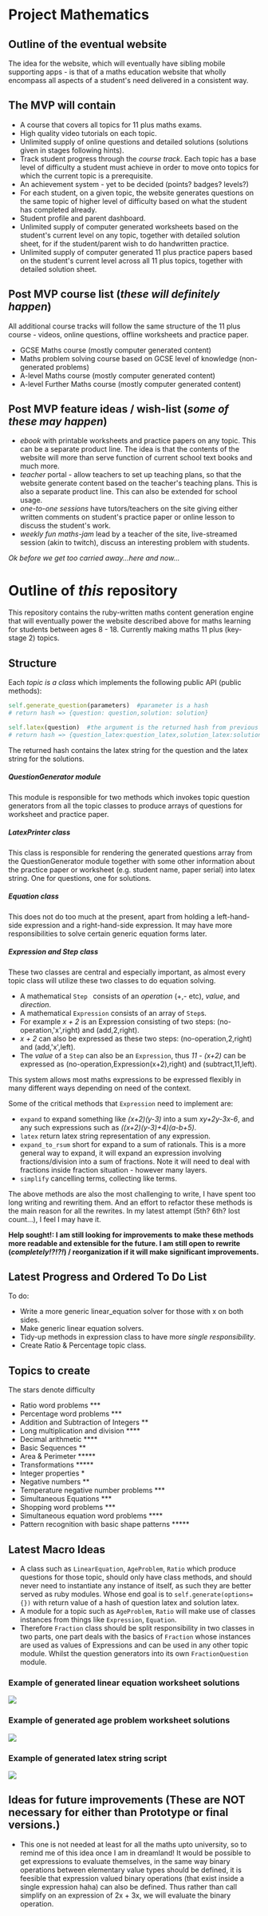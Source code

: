 # Project Mathematics

Outline of the eventual website
-------
The idea for the website, which will eventually have sibling mobile supporting apps - is that of a maths education website that wholly encompass all aspects of a student's need delivered in a consistent way.

The MVP will contain
-------
* A course that covers all topics for 11 plus maths exams.
* High quality video tutorials on each topic.
* Unlimited supply of online questions and detailed solutions (solutions given in stages following hints).
* Track student progress through the *course track*.  Each topic has a base level of difficulty a student must achieve in order to move onto topics for which the current topic is a prerequisite.
* An achievement system - yet to be decided (points? badges? levels?)
* For each student, on a given topic, the website generates questions on the same topic of higher level of difficulty based on what the student has completed already.
* Student profile and parent dashboard.
* Unlimited supply of computer generated worksheets based on the student's current level on any topic, together with detailed solution sheet, for if the student/parent wish to do handwritten practice.
* Unlimited supply of computer generated 11 plus practice papers based on the student's current level across all 11 plus topics, together with detailed solution sheet.

Post MVP course list (*these will definitely happen*)
-------
All additional course tracks will follow the same structure of the 11 plus course - videos, online questions, offline worksheets and practice paper.
* GCSE Maths course (mostly computer generated content)
* Maths problem solving course based on GCSE level of knowledge (non-generated problems)
* A-level Maths course (mostly computer generated content)
* A-level Further Maths course (mostly computer generated content)

Post MVP feature ideas / wish-list (*some of these may happen*)
-------
- *ebook* with printable worksheets and practice papers on any topic.  This can be a separate product line.  The idea is that the contents of the website will more than serve function of current school text books and much more.
- *teacher* portal - allow teachers to set up teaching plans, so that the website generate content based on the teacher's teaching plans.  This is also a separate product line.  This can also be extended for school usage.
- *one-to-one sessions* have tutors/teachers on the site giving either written comments on student's practice paper or online lesson to discuss the student's work.
- *weekly fun maths-jam* lead by a teacher of the site, live-streamed session (akin to twitch), discuss an interesting problem with students.

*Ok before we get too carried away...here and now...*


# Outline of *this* repository

This repository contains the ruby-written maths content generation engine that will eventually power the website described above for maths learning for students between ages 8 - 18.  Currently making maths 11 plus (key-stage 2) topics.

Structure
--------
Each *topic is a class* which implements the following public API (public methods):
```ruby
self.generate_question(parameters)  #parameter is a hash
# return hash => {question: question,solution: solution}
```
```ruby
self.latex(question)  #the argument is the returned hash from previous method
# return hash => {question_latex:question_latex,solution_latex:solution_latex}
```
The returned hash contains the latex string for the question and the latex string for the solutions.

##### QuestionGenerator module

This module is responsible for two methods which invokes topic question generators from all the topic classes to produce arrays of questions for worksheet and practice paper.

##### LatexPrinter class

This class is responsible for rendering the generated questions array from the QuestionGenerator module together with some other information about the practice paper or worksheet (e.g. student name, paper serial) into latex string.  One for questions, one for solutions.

##### Equation class

This does not do too much at the present, apart from holding a left-hand-side expression and a right-hand-side expression.  It may have more responsibilities to solve certain generic equation forms later.

##### Expression and Step class

These two classes are central and especially important, as almost every topic class will utilize these two classes to do equation solving.  
* A mathematical ```Step ``` consists of an *operation* (+,- etc), *value*, and *direction*.
* A mathematical ```Expression``` consists of an array of ```Step```s.
* For example *x + 2* is an Expression consisting of two steps:  (no-operation,'x',right) and (add,2,right).
* *x + 2* can also be expressed as these two steps:  (no-operation,2,right) and (add,'x',left).
* The *value* of a ```Step``` can also be an ```Expression```, thus *11 - (x+2)* can be expressed as (no-operation,Expression(x+2),right) and (subtract,11,left).

This system allows most maths expressions to be expressed flexibly in many different ways depending on need of the context.

Some of the critical methods that ```Expression``` need to implement are:
* ```expand``` to expand something like *(x+2)(y-3)* into a sum *xy+2y-3x-6*, and any such expressions such as *((x+2)(y-3)+4)(a-b+5)*.
* ```latex``` return latex string representation of any expression.
* ```expand_to_rsum``` short for expand to a sum of rationals.  This is a more general way to expand, it will expand an expression involving fractions/division into a sum of fractions.  Note it will need to deal with fractions inside fraction situation - however many layers.
* ```simplify``` cancelling terms, collecting like terms.

The above methods are also the most challenging to write, I have spent too long writing and rewriting them.  And an effort to refactor these methods is the main reason for all the rewrites.  In my latest attempt (5th? 6th? lost count...), I feel I may have it.

__Help sought!: I am still looking for improvements to make these methods more readable and extensible for the future.  I am still open to rewrite (*completely!?!?!*) / reorganization if it will make significant improvements.__

## Latest Progress and Ordered To Do List

To do:
* Write a more generic linear_equation solver for those with x on both sides.
* Make generic linear equation solvers.
* Tidy-up methods in expression class to have more *single responsibility*.
* Create Ratio & Percentage topic class.

## Topics to create
The stars denote difficulty
* Ratio word problems ***
* Percentage word problems ***
* Addition and Subtraction of Integers **
* Long multiplication and division ****
* Decimal arithmetic ****
* Basic Sequences **
* Area & Perimeter *****
* Transformations *****
* Integer properties *
* Negative numbers **
* Temperature negative number problems ***
* Simultaneous Equations ***
* Shopping word problems ***
* Simultaneous equation word problems ****
* Pattern recognition with basic shape patterns *****

## Latest Macro Ideas

* A class such as ```LinearEquation```, ```AgeProblem```, ```Ratio``` which produce questions for those topic, should only have class methods, and should never need to instantiate any instance of itself, as such they are better served as ruby modules.  Whose end goal is to ```self.generate(options={})``` with return value of a hash of question latex and solution latex.
* A module for a topic such as ```AgeProblem```, ```Ratio``` will make use of classes instances from things like ```Expression```, ```Equation```.
* Therefore ```Fraction``` class should be split responsibility in two classes in two parts, one part deals with the basics of ```Fraction``` whose instances are used as values of Expressions and can be used in any other topic module.  Whilst the question generators into its own ```FractionQuestion``` module.  

### Example of generated linear equation worksheet solutions
![](http://i.imgur.com/toGzuGM.png)

### Example of generated age problem worksheet solutions
![](http://i.imgur.com/vdbNicP.png)

### Example of generated latex string script
![](http://i.imgur.com/TTUGbFi.png)


## Ideas for future improvements (These are NOT necessary for either than Prototype or final versions.)

*  This one is not needed at least for all the maths upto university, so to remind me of this idea once I am in dreamland!  It would be possible to get expressions to evaluate themselves, in the same way binary operations between elementary value types should be defined, it is feesible that expression valued binary operations (that exist inside a single expression haha) can also be defined.  Thus rather than call simplify on an expression of 2x + 3x, we will evaluate the binary operation.
